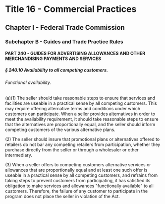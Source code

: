 
# Title 16 - Commercial Practices
## Chapter I - Federal Trade Commission
### Subchapter B - Guides and Trade Practice Rules
#### PART 240 - GUIDES FOR ADVERTISING ALLOWANCES AND OTHER MERCHANDISING PAYMENTS AND SERVICES
##### § 240.10 Availability to all competing customers.
###### Functional availability.

(a)(1) The seller should take reasonable steps to ensure that services and facilities are useable in a practical sense by all competing customers. This may require offering alternative terms and conditions under which customers can participate. When a seller provides alternatives in order to meet the availability requirement, it should take reasonable steps to ensure that the alternatives are proportionally equal, and the seller should inform competing customers of the various alternative plans.

(2) The seller should insure that promotional plans or alternatives offered to retailers do not bar any competing retailers from participation, whether they purchase directly from the seller or through a wholesaler or other intermediary.

(3) When a seller offers to competing customers alternative services or allowances that are proportionally equal and at least one such offer is useable in a practical sense by all competing customers, and refrains from taking steps to prevent customers from participating, it has satisfied its obligation to make services and allowances "functionally available" to all customers. Therefore, the failure of any customer to participate in the program does not place the seller in violation of the Act.
